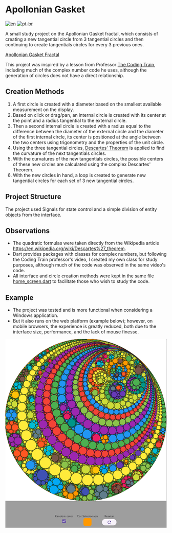 # Apollonian Gasket

[![en](https://img.shields.io/badge/lang-en-red.svg)](README.md)    [![pt-br](https://img.shields.io/badge/lang-pt--br-green.svg)](README.pt-br.md)

A small study project on the Apollonian Gasket fractal, which consists of creating a new tangential circle from 3 tangential circles and then continuing to create tangentials circles for every 3 previous ones.

[Apollonian Gasket Fractal](https://en.wikipedia.org/wiki/Apollonian_gasket)

This project was inspired by a lesson from Professor [The Coding Train](https://www.youtube.com/watch?v=6UlGLB_jiCs), including much of the complex number code he uses, although the generation of circles does not have a direct relationship.

## Creation Methods

1. A first circle is created with a diameter based on the smallest available measurement on the display.
2. Based on click or drag/pan, an internal circle is created with its center at the point and a radius tangential to the external circle.
3. Then a second internal circle is created with a radius equal to the difference between the diameter of the external circle and the diameter of the first internal circle, its center is positioned at the angle between the two centers using trigonometry and the properties of the unit circle.
4. Using the three tangential circles, [Descartes' Theorem](https://en.wikipedia.org/wiki/Descartes%27_theorem) is applied to find the curvature of the next tangentials circles.
5. With the curvatures of the new tangentials circles, the possible centers of these new circles are calculated using the complex Descartes' Theorem.
6. With the new circles in hand, a loop is created to generate new tangential circles for each set of 3 new tangential circles.

## Project Structure

The project used Signals for state control and a simple division of entity objects from the interface.

## Observations

- The quadratic formulas were taken directly from the Wikipedia article <https://en.wikipedia.org/wiki/Descartes%27_theorem>.
- Dart provides packages with classes for complex numbers, but following the Coding Train professor's video, I created my own class for study purposes, although much of the code was observed in the same video's code.
- All interface and circle creation methods were kept in the same file [home_screen.dart](lib\presentation\home_screen.dart) to facilitate those who wish to study the code.

## Example

- The project was tested and is more functional when considering a Windows application.
- But it also runs on the web platform (example below); however, on mobile browsers, the experience is greatly reduced, both due to the interface size, performance, and the lack of mouse finesse.

![PrintScreen](descater.png "Screenshot")

